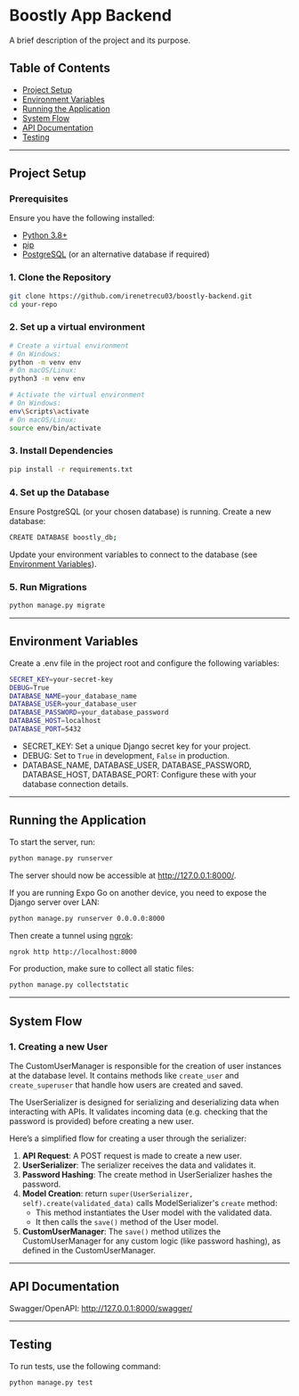 # Boostly App Backend

A brief description of the project and its purpose.

## Table of Contents

- [Project Setup](#project-setup)
- [Environment Variables](#environment-variables)
- [Running the Application](#running-the-application)
- [System Flow](#system-flow)
- [API Documentation](#api-documentation)
- [Testing](#testing)

---

## Project Setup

### Prerequisites

Ensure you have the following installed:

- [Python 3.8+](https://www.python.org/downloads/)
- [pip](https://pip.pypa.io/en/stable/installation/)
- [PostgreSQL](https://www.postgresql.org/download/) (or an alternative database if required)

### 1. Clone the Repository

```bash
git clone https://github.com/irenetrecu03/boostly-backend.git
cd your-repo
```

### 2. Set up a virtual environment

````bash
# Create a virtual environment
# On Windows:
python -m venv env
# On macOS/Linux:
python3 -m venv env

# Activate the virtual environment
# On Windows:
env\Scripts\activate
# On macOS/Linux:
source env/bin/activate
````

### 3. Install Dependencies
````bash
pip install -r requirements.txt
````

### 4. Set up the Database
Ensure PostgreSQL (or your chosen database) is running. Create a new database:
````bash
CREATE DATABASE boostly_db;
````
Update your environment variables to connect to the database (see [Environment Variables](#environment-variables)).

### 5. Run Migrations
````bash
python manage.py migrate
````

---

## Environment Variables
Create a .env file in the project root and configure the following variables:
````bash
SECRET_KEY=your-secret-key
DEBUG=True
DATABASE_NAME=your_database_name
DATABASE_USER=your_database_user
DATABASE_PASSWORD=your_database_password
DATABASE_HOST=localhost
DATABASE_PORT=5432
````
- SECRET_KEY: Set a unique Django secret key for your project.
- DEBUG: Set to `True` in development, `False` in production.
- DATABASE_NAME, DATABASE_USER, DATABASE_PASSWORD, DATABASE_HOST, DATABASE_PORT: Configure these with your database connection details.

---

## Running the Application
To start the server, run:
````bash
python manage.py runserver
````
The server should now be accessible at http://127.0.0.1:8000/.

If you are running Expo Go on another device, you need to expose the Django 
server over LAN:
````bash
python manage.py runserver 0.0.0.0:8000
````
Then create a tunnel using [ngrok](https://ngrok.com/):
````bash
ngrok http http://localhost:8000
````

For production, make sure to collect all static files:
````bash
python manage.py collectstatic
````

---

## System Flow

### 1. Creating a new User
The CustomUserManager is responsible for the creation of user instances at the database level. It contains methods 
like `create_user` and `create_superuser` that handle how users are created and saved.

The UserSerializer is designed for serializing and deserializing data when interacting with APIs. It validates incoming
data (e.g. checking that the password is provided) before creating a new user.

Here’s a simplified flow for creating a user through the serializer:

1. **API Request**: A POST request is made to create a new user.
2. **UserSerializer**: The serializer receives the data and validates it.
3. **Password Hashing**: The create method in UserSerializer hashes the password.
4. **Model Creation**: return `super(UserSerializer, self).create(validated_data)` calls ModelSerializer's `create` method:
   - This method instantiates the User model with the validated data.
   - It then calls the `save()` method of the User model.
5. **CustomUserManager**: The `save()` method utilizes the CustomUserManager for any custom logic (like password hashing), 
as defined in the CustomUserManager.

---

## API Documentation
Swagger/OpenAPI: http://127.0.0.1:8000/swagger/

---

## Testing
To run tests, use the following command:
````bash
python manage.py test
````

